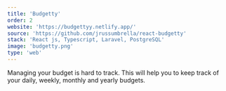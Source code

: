 ```yaml
---
title: 'Budgetty'
order: 2
website: 'https://budgettyy.netlify.app/'
source: 'https://github.com/jrussumbrella/react-budgetty'
stack: 'React js, Typescript, Laravel, PostgreSQL'
image: 'budgetty.png'
type: 'web'
---
```


Managing your budget is hard to track. This will help you to keep track of your daily, weekly, monthly and yearly budgets.
